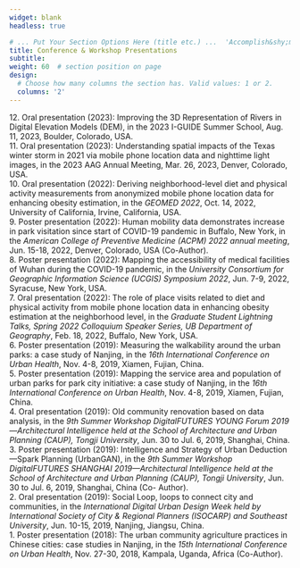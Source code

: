 ```yaml
---
widget: blank
headless: true

# ... Put Your Section Options Here (title etc.) ...  'Accomplish&shy;ments'
title: Conference & Workshop Presentations
subtitle:
weight: 60  # section position on page
design:
  # Choose how many columns the section has. Valid values: 1 or 2.
  columns: '2'
---
```


12\. Oral presentation (2023): Improving the 3D Representation of Rivers in Digital Elevation Models (DEM), in the 2023 I-GUIDE Summer School, Aug. 11, 2023, Boulder, Colorado, USA.\
11\. Oral presentation (2023): Understanding spatial impacts of the Texas winter storm in 2021 via mobile phone location data and nighttime light images, in the 2023 AAG Annual Meeting, Mar. 26, 2023, Denver, Colorado, USA.\
10\. Oral presentation (2022): Deriving neighborhood-level diet and physical activity measurements from anonymized mobile phone location data for enhancing obesity estimation, in the *GEOMED 2022*, Oct. 14, 2022, University of California, Irvine, California, USA.\
9\. Poster presentation (2022): Human mobility data demonstrates increase in park visitation since start of COVID-19 pandemic in Buffalo, New York, in the *American College of Preventive Medicine (ACPM) 2022 annual meeting*, Jun. 15-18, 2022, Denver, Colorado, USA (Co-Author).\
8\. Poster presentation (2022): Mapping the accessibility of medical facilities of Wuhan during the COVID-19 pandemic, in the *University Consortium for Geographic Information Science (UCGIS) Symposium 2022*, Jun. 7-9, 2022, Syracuse, New York, USA.\
7\. Oral presentation (2022): The role of place visits related to diet and physical activity from mobile phone location data in enhancing obesity estimation at the neighborhood level, in the *Graduate Student Lightning Talks, Spring 2022 Colloquium Speaker Series, UB Department of Geography*, Feb. 18, 2022, Buffalo, New York, USA.\
6\. Poster presentation (2019): Measuring the walkability around the urban parks: a case study of Nanjing, in the *16th International Conference on Urban Health*, Nov. 4-8, 2019, Xiamen, Fujian, China.\
5\. Poster presentation (2019): Mapping the service area and population of urban parks for park city initiative: a case study of Nanjing, in the *16th International Conference on Urban Health*, Nov. 4-8, 2019, Xiamen, Fujian, China.\
4\. Oral presentation (2019): Old community renovation based on data analysis, in the *9th Summer Workshop DigitalFUTURES YOUNG Forum 2019—Architectural Intelligence held at the School of Architecture and Urban Planning (CAUP), Tongji University*, Jun. 30 to Jul. 6, 2019, Shanghai, China.\
3\. Poster presentation (2019): Intelligence and Strategy of Urban Deduction—Spark Planning (UrbanGAN), in the *9th Summer Workshop DigitalFUTURES SHANGHAI 2019—Architectural Intelligence held at the School of Architecture and Urban Planning (CAUP), Tongji University*, Jun. 30 to Jul. 6, 2019, Shanghai, China (Co- Author).\
2\. Oral presentation (2019): Social Loop, loops to connect city and communities, in the *International Digital Urban Design Week held by International Society of City & Regional Planners (ISOCARP) and Southeast University*, Jun. 10-15, 2019, Nanjing, Jiangsu, China.\
1\. Poster presentation (2018): The urban community agriculture practices in Chinese cities: case studies in Nanjing, in the *15th International Conference on Urban Health*, Nov. 27-30, 2018, Kampala, Uganda, Africa (Co-Author).

